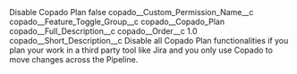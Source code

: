 <?xml version="1.0" encoding="UTF-8"?>
<CustomMetadata xmlns="http://soap.sforce.com/2006/04/metadata" xmlns:xsi="http://www.w3.org/2001/XMLSchema-instance" xmlns:xsd="http://www.w3.org/2001/XMLSchema">
    <label>Disable Copado Plan</label>
    <protected>false</protected>
    <values>
        <field>copado__Custom_Permission_Name__c</field>
        <value xsi:nil="true"/>
    </values>
    <values>
        <field>copado__Feature_Toggle_Group__c</field>
        <value xsi:type="xsd:string">copado__Copado_Plan</value>
    </values>
    <values>
        <field>copado__Full_Description__c</field>
        <value xsi:nil="true"/>
    </values>
    <values>
        <field>copado__Order__c</field>
        <value xsi:type="xsd:double">1.0</value>
    </values>
    <values>
        <field>copado__Short_Description__c</field>
        <value xsi:type="xsd:string">Disable all Copado Plan functionalities if you plan your work in a third party tool like Jira and you only use Copado                                 to move changes across the Pipeline.</value>
    </values>
</CustomMetadata>
